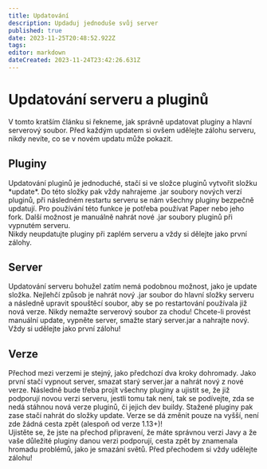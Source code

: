 ```yaml
---
title: Updatování
description: Updaduj jednoduše svůj server
published: true
date: 2023-11-25T20:48:52.922Z
tags: 
editor: markdown
dateCreated: 2023-11-24T23:42:26.631Z
---
```


# Updatování serveru a pluginů
V tomto kratším článku si řekneme, jak správně updatovat pluginy a hlavní serverový soubor. Před každým updatem si ovšem udělejte zálohu serveru, nikdy nevíte, co se v novém updatu může pokazit.

<h2>Pluginy</h2>
Updatování pluginů je jednoduché, stačí si ve složce pluginů vytvořit složku *update*. Do této složky pak vždy nahrajeme .jar soubory nových verzí pluginů, při následném restartu serveru se nám všechny pluginy bezpečně updatují. Pro používání této funkce je potřeba používat Paper nebo jeho fork. Další možnost je manuálně nahrát nové .jar soubory pluginů při vypnutém serveru. <br>Nikdy neupdatujte pluginy při zaplém serveru a vždy si dělejte jako první zálohy.

<h2>Server</h2>
Updatování serveru bohužel zatím nemá podobnou možnost, jako je update složka. Nejlehčí způsob je nahrát nový .jar soubor do hlavní složky serveru a následně upravit spouštěcí soubor, aby se po restartování používala již nová verze. Nikdy nemažte serverový soubor za chodu! Chcete-li provést manuální update, vypněte server, smažte starý server.jar a nahrajte nový. <br>Vždy si udělejte jako první zálohu!
<h2>Verze</h2>
Přechod mezi verzemi je stejný, jako předchozí dva kroky dohromady. Jako první stačí vypnout server, smazat starý server.jar a nahrát nový z nové verze. Následně bude třeba projít všechny pluginy a ujistit se, že již podporují novou verzi serveru, jestli tomu tak není, tak se podívejte, zda se nedá stáhnou nová verze pluginů, či jejich dev buildy. Stažené pluginy pak zase stačí nahrát do složky update. Verze se dá změnit pouze na vyšší, není zde žádná cesta zpět (alespoň od verze 1.13+)!<br>Ujistěte se, že jste na přechod připravení, že máte správnou verzi Javy a že vaše důležité pluginy danou verzi podporují, cesta zpět by znamenala hromadu problémů, jako je smazání světů. Před přechodem si vždy udělejte zálohu!

